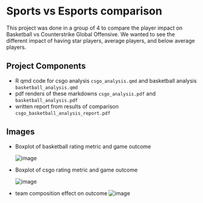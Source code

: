 # Sports vs Esports comparison
This project was done in a group of 4 to compare the player impact on Basketball vs Counterstrike Global Offensive. We wanted to see the different impact of having star players, average players, and below average players.
## Project Components
- R qmd code for csgo analysis `csgo_analysis.qmd` and basketball analysis `basketball_analysis.qmd`
- pdf renders of these markdowns `csgo_analysis.pdf` and `basketball_analysis.pdf`
- written report from results of comparison `csgo_basketball_analysis_report.pdf`


## Images
 - Boxplot of basketball rating metric and game outcome

   ![image](https://github.com/jccoulson/sports-vs-esports/assets/28967794/216419ae-c4f1-472b-9739-2667064295b3)
   
 - Boxplot of csgo rating metric and game outcome

    ![image](https://github.com/jccoulson/sports-vs-esports/assets/28967794/0276c2dc-9dbb-48a4-8e28-8c42ad63c6a7)
- team composition effect on outcome
   ![image](https://github.com/jccoulson/sports-vs-esports/assets/28967794/1268fdac-2292-4af9-a1b8-2d2166aae95d)
